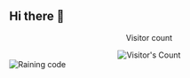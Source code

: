 ## Hi there 👋

<div align="center"> 
  <p>Visitor count</p>
  <img src="https://profile-counter.glitch.me/{Johnatsa}/count.svg" alt="Visitor's Count" />
</div>

<img src="https://github.com/{Johnatsa}/{Johnatsa}/blob/main/software-developer.png" alt="Raining code">
